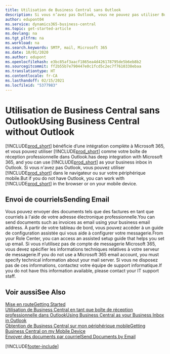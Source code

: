 ```yaml
---
title: Utilisation de Business Central sans Outlook
description: Si vous n’avez pas Outlook, vous ne pouvez pas utiliser Business Central comme boîte de réception professionnelle dans Outlook, mais vous pouvez utiliser un navigateur ou votre périphérique mobile.
author: edupont04
ms.service: dynamics365-business-central
ms.topic: get-started-article
ms.devlang: na
ms.tgt_pltfrm: na
ms.workload: na
ms.search.keywords: SMTP, mail, Microsoft 365
ms.date: 10/01/2020
ms.author: edupont
ms.openlocfilehash: e3bc85af3aacf1865ea4d426178795de5b6eb8b2
ms.sourcegitcommit: ff2b55b7e790447e0c1fcd5c2ec7f7610338ebaa
ms.translationtype: HT
ms.contentlocale: fr-CA
ms.lasthandoff: 02/15/2021
ms.locfileid: "5377983"
---
```

# <a name="using-business-central-without-outlook"></a><span data-ttu-id="07fe5-103">Utilisation de Business Central sans Outlook</span><span class="sxs-lookup"><span data-stu-id="07fe5-103">Using Business Central without Outlook</span></span>
[!INCLUDE[prod_short](includes/prod_short.md)] <span data-ttu-id="07fe5-104">bénéficie d’une intégration complète à Microsoft 365, et vous pouvez utiliser [!INCLUDE[prod_short](includes/prod_short.md)] comme votre boîte de réception professionnelle dans Outlook.</span><span class="sxs-lookup"><span data-stu-id="07fe5-104">has deep integration with Microsoft 365, and you can use [!INCLUDE[prod_short](includes/prod_short.md)] as your business inbox in Outlook.</span></span> <span data-ttu-id="07fe5-105">Si vous n'avez pas Outlook, vous pouvez utiliser [!INCLUDE[prod_short](includes/prod_short.md)] dans le navigateur ou sur votre périphérique mobile.</span><span class="sxs-lookup"><span data-stu-id="07fe5-105">But if you do not have Outlook, you can work with [!INCLUDE[prod_short](includes/prod_short.md)] in the browser or on your mobile device.</span></span>  

## <a name="sending-email"></a><span data-ttu-id="07fe5-106">Envoi de courriels</span><span class="sxs-lookup"><span data-stu-id="07fe5-106">Sending Email</span></span>
<span data-ttu-id="07fe5-107">Vous pouvez envoyer des documents tels que des factures en tant que courriels à l'aide de votre adresse électronique professionnelle.</span><span class="sxs-lookup"><span data-stu-id="07fe5-107">You can send documents such as invoices as email using your business email address.</span></span> <span data-ttu-id="07fe5-108">À partir de votre tableau de bord, vous pouvez accéder à un guide de configuration assistée qui vous aide à configurer votre messagerie.</span><span class="sxs-lookup"><span data-stu-id="07fe5-108">From your Role Center, you can access an assisted setup guide that helps you set up email.</span></span> <span data-ttu-id="07fe5-109">Si vous n’utilisez pas de compte de messagerie Microsoft 365, vous devez spécifier les informations techniques relatives à votre serveur de messagerie.</span><span class="sxs-lookup"><span data-stu-id="07fe5-109">If you do not use a Microsoft 365 email account, you must specify technical information about your mail server.</span></span> <span data-ttu-id="07fe5-110">Si vous ne disposez pas de ces informations, contactez votre équipe de support informatique.</span><span class="sxs-lookup"><span data-stu-id="07fe5-110">If you do not have this information available, please contact your IT support staff.</span></span>  


## <a name="see-also"></a><span data-ttu-id="07fe5-111">Voir aussi</span><span class="sxs-lookup"><span data-stu-id="07fe5-111">See Also</span></span>
[<span data-ttu-id="07fe5-112">Mise en route</span><span class="sxs-lookup"><span data-stu-id="07fe5-112">Getting Started</span></span>](product-get-started.md)  
[<span data-ttu-id="07fe5-113">Utilisation de Business Central en tant que boîte de réception professionnelle dans Outlook</span><span class="sxs-lookup"><span data-stu-id="07fe5-113">Using Business Central as your Business Inbox in Outlook</span></span>](admin-outlook.md)  
[<span data-ttu-id="07fe5-114">Obtention de Business Central sur mon périphérique mobile</span><span class="sxs-lookup"><span data-stu-id="07fe5-114">Getting Business Central on my Mobile Device</span></span>](install-mobile-app.md)  
[<span data-ttu-id="07fe5-115">Envoyer des documents par courriel</span><span class="sxs-lookup"><span data-stu-id="07fe5-115">Send Documents by Email</span></span>](ui-how-send-documents-email.md)


[!INCLUDE[footer-include](includes/footer-banner.md)]